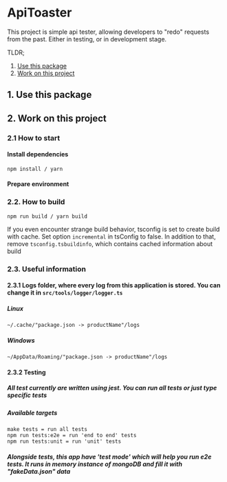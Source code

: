 # ApiToaster

This project is simple api tester, allowing developers to "redo" requests from the past. Either in testing, or in development stage.

TLDR;
1. [Use this package](#1-use-package)
2. [Work on this project](#1-work-on-this-project)

## 1. Use this package

## 2. Work on this project

### 2.1 How to start

#### Install dependencies

```shell
npm install / yarn
```

#### Prepare environment

### 2.2. How to build

```shell
npm run build / yarn build
```

If you even encounter strange build behavior, tsconfig is set to create build with cache. Set option `incremental` in tsConfig to false. In addition to that, remove `tsconfig.tsbuildinfo`, which contains cached information about build

### 2.3. Useful information

#### 2.3.1 Logs folder, where every log from this application is stored. You can change it in `src/tools/logger/logger.ts`

##### Linux

```text
~/.cache/"package.json -> productName"/logs
```

##### Windows

```text
~/AppData/Roaming/"package.json -> productName"/logs
```

#### 2.3.2 Testing

##### All test currently are written using jest. You can run all tests or just type specific tests

##### Available targets

```text
make tests = run all tests
npm run tests:e2e = run 'end to end' tests
npm run tests:unit = run 'unit' tests
```

##### Alongside tests, this app have 'test mode' which will help you run e2e tests. It runs in memory instance of mongoDB and fill it with "fakeData.json" data

